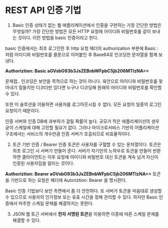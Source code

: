 # REST API 인증 기법

1. Basic 인증
상태가 없는 웹 애플리케이션에서 인증을 구현하는 가장 간단한 방법은 무엇일까?
가장 간단한 방법은 모든 HTTP 요청에 아이디와 비밀번호를 같이 보내는 것이다.
이런 방법을 basic 인증이라고 한다.

basic  인증에서는 최초 로그인한 후 http 요청 헤더의 authorization 부분에
Basic <ID>:<Password> 처럼 아이디와 비밀번호를 콜론으로 이어붙인 후 
Base64로 인코딩한 문자열을 함께 보낸다.

__Authoriztion: Basic aGVsbG93b3JsZEBnbWFpbC5jb206MTIzNA==__

문제점.. 인코딩은 보안을 목적으로 하는 것이 아니다.
육안으로 아이디와 비밀번호를 찾아내기 힘들지만 디코더만 있다면 누구나 디코딩해 원래의
아이디와 비밀번호를 확인할 수 있다.

또한 이 솔루션을 이용하면 사용자를 로그아웃시킬 수 없다.
모든 요청이 일종의 로그인 요청이기 때문이다.

인증 서버와 인증 DB에 과부하가 걸릴 확률이 높다. 
규모가 작은 애플리케이션의 셩우 굳이 스케일에 대해 고민할 필요가 없다.
그러나 마이크로서비스 기반의 어플리케이션 구조에서는 서비스의 개수만큼 인증 서버가 호출되므로
비효율적이다.


2. 토큰 기반 인증 / Bearer 인증
토큰은 사용자를 구혈할 수 있는 문자열이다.
토큰은 최초 로그인 시 서버가 만들어 준다. 서버가 자기만의 노하우로 토큰을 만들어 반환하면
클라이언트는 이후 요청에 아이디와 비밀번호 대신 토큰을 계속 넘겨 자신이 인증된 사용자임을 알리는 것이다.

__Authoriztion: Bearer aGVsbG93b3JsZEBnbWFpbC5jb206MTIzNA==__ 
토큰을 기반으로 하는 요청은 헤더에 Autoriztion: Bearer <TOKEN>을 명시한다.

Basic 인증 기법보다 보안 측면에서 좀 더 안전하다.
또 서버가 토큰을 마음대로 생성할 수 있으므로 사용자의 인가정보 또는 유효 시간을 정해 관리할 수 있다. 하지만 Basic 인증에서 마주한 스케일 문제를 해결하지는 못한다.


3. JSON 웹 토근 
서버에서 **전자 서명된 토큰**을 이용하면 이증에 따른 스케일 문제를 해결할 수 있다.
